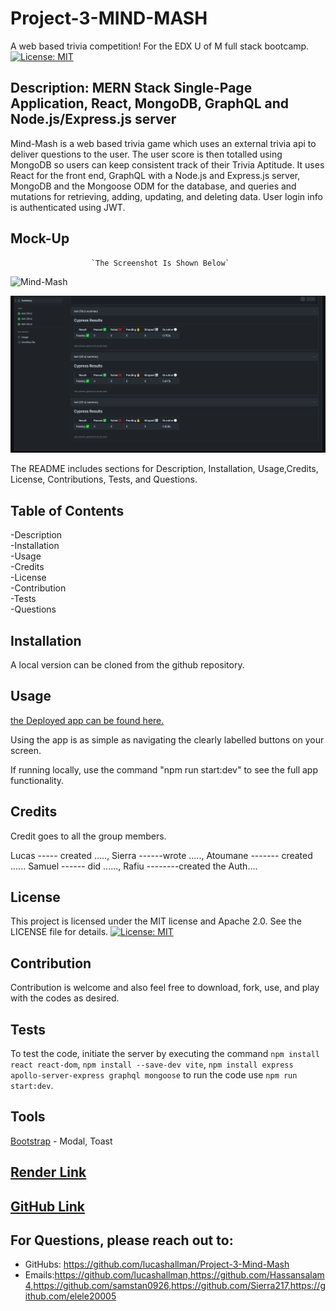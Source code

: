 # Project-3-MIND-MASH
A web based trivia competition!
For the EDX U of M full stack bootcamp.
[![License: MIT](https://img.shields.io/badge/License-MIT-yellow.svg)](https://opensource.org/licenses/MIT) 

## Description: MERN Stack Single-Page Application, React, MongoDB, GraphQL and Node.js/Express.js server

Mind-Mash is a web based trivia game which uses an external trivia api to deliver questions to the user. The user score is then totalled using MongoDB so users can keep consistent track of their Trivia Aptitude. It uses React for the front end, GraphQL with a Node.js and Express.js server, MongoDB and the Mongoose ODM for the database, and queries and mutations for retrieving, adding, updating, and deleting data. User login info is authenticated using JWT. 


## Mock-Up 


                      `The Screenshot Is Shown Below`
                      
                    

                                 
![Mind-Mash](https://github.com/user-attachments/assets/1ec5834a-87b5-42ef-9ca7-902a22b2c709)

![ ](<Project3 Mock-up 1.png>) 







The README includes sections for Description, Installation, Usage,Credits, License, Contributions, Tests, and Questions.   


## Table of Contents

-Description     
-Installation      
-Usage     
-Credits    
-License         
-Contribution       
-Tests         
-Questions

## Installation

A local version can be cloned from the github repository.
 
## Usage

[the Deployed app can be found here.](https://project-3-trivia-app.onrender.com)

Using the app is as simple as navigating the clearly labelled buttons on your screen.

If running locally, use the command "npm run start:dev" to see the full app functionality.

## Credits
Credit goes to all the group members. 

Lucas -----  created ....., 
Sierra ------wrote ....., 
Atoumane ------- created ......
Samuel ------  did ......, 
Rafiu --------created the Auth....

## License
This project is licensed under the MIT license and Apache 2.0. See the LICENSE file for details.
[![License: MIT](https://img.shields.io/badge/License-MIT-yellow.svg)](https://opensource.org/licenses/MIT) 


## Contribution
Contribution is welcome and also feel free to download, fork, use, and play with the codes as desired.

## Tests
To test the code, initiate the server by executing the command `npm install react react-dom`, `npm install --save-dev vite`, `npm install express apollo-server-express graphql mongoose` to run the code use `npm run start:dev`.

## Tools 

[Bootstrap](https://getbootstrap.com/) - Modal, Toast

## [Render Link](https://project-3-trivia-app.onrender.com)
## [GitHub Link](https://github.com/lucashallman/Project-3-Mind-Mash/) 


## For Questions, please reach out to:
 
- GitHubs: https://github.com/lucashallman/Project-3-Mind-Mash
- Emails:https://github.com/lucashallman,https://github.com/Hassansalam4,https://github.com/samstan0926,https://github.com/Sierra217,https://github.com/elele20005
